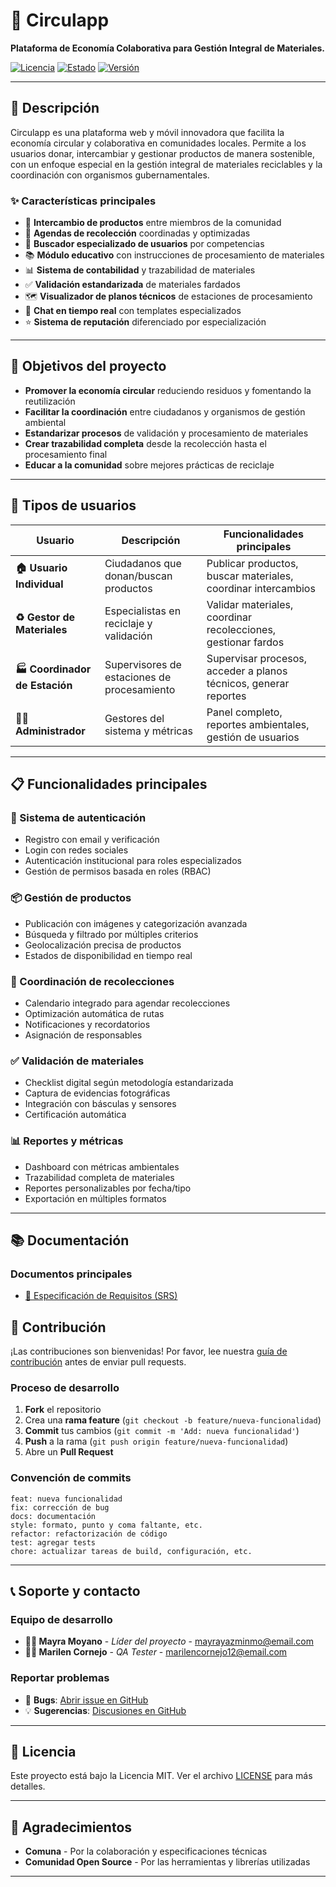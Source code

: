 # 🌱 Circulapp

**Plataforma de Economía Colaborativa para Gestión Integral de Materiales.**

[![Licencia](https://img.shields.io/badge/Licencia-MIT-blue.svg)](LICENSE)
[![Estado](https://img.shields.io/badge/Estado-En%20Desarrollo-yellow.svg)]()
[![Versión](https://img.shields.io/badge/Versión-2.0-green.svg)]()

---

## 📖 Descripción

Circulapp es una plataforma web y móvil innovadora que facilita la economía circular y colaborativa en comunidades locales. Permite a los usuarios donar, intercambiar y gestionar productos de manera sostenible, con un enfoque especial en la gestión integral de materiales reciclables y la coordinación con organismos gubernamentales.

### ✨ Características principales

- 🔄 **Intercambio de productos** entre miembros de la comunidad
- 📅 **Agendas de recolección** coordinadas y optimizadas
- 👥 **Buscador especializado de usuarios** por competencias
- 📚 **Módulo educativo** con instrucciones de procesamiento de materiales
- 📊 **Sistema de contabilidad** y trazabilidad de materiales
- ✅ **Validación estandarizada** de materiales fardados
- 🗺️ **Visualizador de planos técnicos** de estaciones de procesamiento
- 💬 **Chat en tiempo real** con templates especializados
- ⭐ **Sistema de reputación** diferenciado por especialización

---

## 🎯 Objetivos del proyecto

- **Promover la economía circular** reduciendo residuos y fomentando la reutilización
- **Facilitar la coordinación** entre ciudadanos y organismos de gestión ambiental
- **Estandarizar procesos** de validación y procesamiento de materiales
- **Crear trazabilidad completa** desde la recolección hasta el procesamiento final
- **Educar a la comunidad** sobre mejores prácticas de reciclaje

---

## 👥 Tipos de usuarios

| Usuario | Descripción | Funcionalidades principales |
|---------|-------------|----------------------------|
| **🏠 Usuario Individual** | Ciudadanos que donan/buscan productos | Publicar productos, buscar materiales, coordinar intercambios |
| **♻️ Gestor de Materiales** | Especialistas en reciclaje y validación | Validar materiales, coordinar recolecciones, gestionar fardos |
| **🏭 Coordinador de Estación** | Supervisores de estaciones de procesamiento | Supervisar procesos, acceder a planos técnicos, generar reportes |
| **👨‍💼 Administrador** | Gestores del sistema y métricas | Panel completo, reportes ambientales, gestión de usuarios |

---

## 📋 Funcionalidades principales

### 🔐 Sistema de autenticación
- Registro con email y verificación
- Login con redes sociales 
- Autenticación institucional para roles especializados
- Gestión de permisos basada en roles (RBAC)

### 📦 Gestión de productos
- Publicación con imágenes y categorización avanzada
- Búsqueda y filtrado por múltiples criterios
- Geolocalización precisa de productos
- Estados de disponibilidad en tiempo real

### 📅 Coordinación de recolecciones
- Calendario integrado para agendar recolecciones
- Optimización automática de rutas
- Notificaciones y recordatorios
- Asignación de responsables

### ✅ Validación de materiales
- Checklist digital según metodología estandarizada
- Captura de evidencias fotográficas
- Integración con básculas y sensores
- Certificación automática

### 📊 Reportes y métricas
- Dashboard con métricas ambientales
- Trazabilidad completa de materiales
- Reportes personalizables por fecha/tipo
- Exportación en múltiples formatos

---

## 📚 Documentación

### Documentos principales
- [📄 Especificación de Requisitos (SRS)](docs/ESPECIFICACIÓN%20DE%20REQUISITOS%20DE%20SOFTWARE%20(2).pdf)

## 🤝 Contribución

¡Las contribuciones son bienvenidas! Por favor, lee nuestra [guía de contribución](CONTRIBUTING.md) antes de enviar pull requests.

### Proceso de desarrollo

1. **Fork** el repositorio
2. Crea una **rama feature** (`git checkout -b feature/nueva-funcionalidad`)
3. **Commit** tus cambios (`git commit -m 'Add: nueva funcionalidad'`)
4. **Push** a la rama (`git push origin feature/nueva-funcionalidad`)
5. Abre un **Pull Request**

### Convención de commits

```
feat: nueva funcionalidad
fix: corrección de bug
docs: documentación
style: formato, punto y coma faltante, etc.
refactor: refactorización de código
test: agregar tests
chore: actualizar tareas de build, configuración, etc.
```

---

## 📞 Soporte y contacto

### Equipo de desarrollo

- **👩‍💻 Mayra Moyano** - *Líder del proyecto* - [mayrayazminmo@email.com](mailto:mayrayazminmoyano@gmail.com)
- **👩‍💼 Marilen Cornejo** - *QA Tester* - [marilencornejo12@email.com](mailto:marilencornejo12@gmail.com)

### Reportar problemas

- 🐛 **Bugs**: [Abrir issue en GitHub](https://github.com/MayraMoy/CirculApp2/issues)
- 💡 **Sugerencias**: [Discusiones en GitHub](https://github.com/MayraMoy/CirculApp2/discussions)

---

## 📄 Licencia

Este proyecto está bajo la Licencia MIT. Ver el archivo [LICENSE](LICENSE) para más detalles.

---

## 🙏 Agradecimientos

- **Comuna** - Por la colaboración y especificaciones técnicas
- **Comunidad Open Source** - Por las herramientas y librerías utilizadas

---
